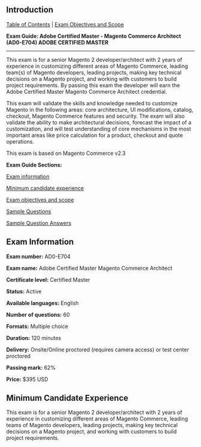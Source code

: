 ## Introduction

[Table of Contents](./) | [Exam Objectives and Scope](./content.md)

**Exam Guide: Adobe Certified Master - Magento Commerce Architect (AD0-E704) ADOBE CERTIFIED MASTER**

-----


This exam is for a senior Magento 2 developer/architect with 2 years of experience in customizing different areas of Magento Commerce, leading team(s) of Magento developers, leading projects, making key technical decisions on a Magento project, and working with customers to build project requirements. By passing this exam the developer will earn the Adobe Certified Master Magento Commerce Architect credential.

This exam will validate the skills and knowledge needed to customize Magento in the following areas: core architecture, UI modifications, catalog, checkout, Magento Commerce features and security. The exam will also validate the ability to make architectural decisions, forecast the impact of a customization, and will test understanding of core mechanisms in the most important areas like price calculation for a product, checkout and quote operations.

This exam is based on Magento Commerce v2.3


**Exam Guide Sections:**


[Exam information](#exam-information)

[Minimum candidate experience](#minimum-candidate-experience)

[Exam objectives and scope](./content.md)

[Sample Questions](./q.md)

[Sample Question Answers](./a.md)


## Exam Information


**Exam number:** AD0-E704

**Exam name:** Adobe Certified Master Magento Commerce Architect

**Certificate level:** Certified Master

**Status:** Active

**Available languages:** English

**Number of questions:** 60

**Formats:** Multiple choice

**Duration:** 120 minutes

**Delivery:** Onsite/Online proctored (requires camera access) or test center proctored

**Passing mark:** 62%

**Price:** $395 USD



## Minimum Candidate Experience


This exam is for a senior Magento 2 developer/architect with 2 years of experience in customizing different areas of Magento Commerce, leading teams of Magento developers, leading projects, making key technical decisions on a Magento project, and working with customers to build project requirements.
